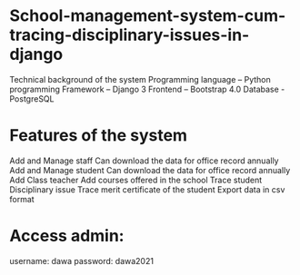 # School-management-system-cum-tracing-disciplinary-issues-in-django
Technical background of the system
Programming language – Python programming
Framework – Django 3
Frontend – Bootstrap 4.0
Database - PostgreSQL 


# Features of the system 
Add and Manage staff
Can download the data for office record annually
Add and Manage student
Can download the data for office record annually
Add Class teacher
Add courses offered in the school
Trace student Disciplinary issue
Trace merit certificate of the student
Export data in csv format


# Access admin:
username: dawa
password: dawa2021
